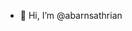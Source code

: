 - 👋 Hi, I’m @abarnsathrian
<!-- - 👀 I’m interested in ...
- 🌱 I’m currently learning ...
- 💞️ I’m looking to collaborate on ...
- 📫 How to reach me ... -->

<!---
abarnsathrian/abarnsathrian is a ✨ special ✨ repository because its `README.md` (this file) appears on your GitHub profile.
You can click the Preview link to take a look at your changes.
--->
